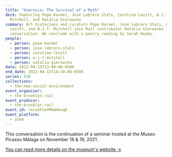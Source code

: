 ```yaml
---
title: "Guernica: The Survival of a Myth"
deck: Featuring Pepe Karmel, José Lebrero Stals, Caroline Levitt, W.J.T.
  Mitchell, and Natalia Gierowska
summary: Art historians and curators Pepe Karmel, José Lebrero Stals, Caroline
  Levitt, and W.J.T. Mitchell join Rail contributor Natalia Gierowska for a
  conversation. We conclude with a poetry reading by Sarah Heady.
people:
  - person: pepe-karmel
  - person: jose-lebrero-stals
  - person: caroline-levitt
  - person: w-j-t-mitchell
  - person: natalia-gierowska
date: 2022-04-15T13:00:00-0500
end_date: 2022-04-15T14:30:00-0500
series: 539
collections:
  - the-new-social-environment
event_organizer:
  - the-brooklyn-rail
event_producer:
  - the-brooklyn-rail
event_id: recwoFSeVMkAHevqE
event_platform:
  - zoom
---
```

This conversation is the continuation of a seminar hosted at the Museo Picasso Málaga on November 18 & 19, 2021. 

[You can read more details on the museum's website →](https://www.museopicassomalaga.org/en/cultural-programme/seminario-guernica-eng)
